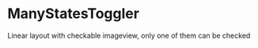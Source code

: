 ManyStatesToggler
=================

Linear layout with checkable imageview, only one of them can be checked
